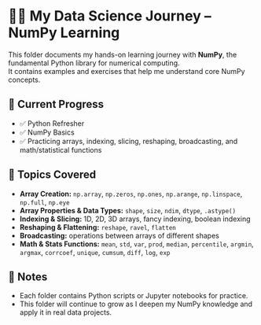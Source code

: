 # 🧑‍💻 My Data Science Journey – NumPy Learning

This folder documents my hands-on learning journey with **NumPy**, the fundamental Python library for numerical computing.  
It contains examples and exercises that help me understand core NumPy concepts.

## 🚀 Current Progress
- ✅ Python Refresher  
- ✅ NumPy Basics  
- ✅ Practicing arrays, indexing, slicing, reshaping, broadcasting, and math/statistical functions  

## 📂 Topics Covered
- **Array Creation:** `np.array`, `np.zeros`, `np.ones`, `np.arange`, `np.linspace`, `np.full`, `np.eye`  
- **Array Properties & Data Types:** `shape`, `size`, `ndim`, `dtype`, `.astype()`  
- **Indexing & Slicing:** 1D, 2D, 3D arrays, fancy indexing, boolean indexing  
- **Reshaping & Flattening:** `reshape`, `ravel`, `flatten`  
- **Broadcasting:** operations between arrays of different shapes  
- **Math & Stats Functions:** `mean`, `std`, `var`, `prod`, `median`, `percentile`, `argmin`, `argmax`, `corrcoef`, `unique`, `cumsum`, `diff`, `log`, `exp`  

## 📌 Notes
- Each folder contains Python scripts or Jupyter notebooks for practice.  
- This folder will continue to grow as I deepen my NumPy knowledge and apply it in real data projects.

